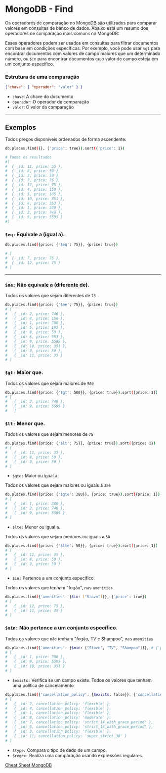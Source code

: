 # MongoDB - Find

Os operadores de comparação no MongoDB são utilizados para comparar valores em consultas de banco de dados.
Abaixo está um resumo dos operadores de comparação mais comuns no MongoDB:

Esses operadores podem ser usados em consultas para filtrar documentos com base em condições específicas. Por exemplo, você pode usar `$gt` para encontrar documentos com valores de campo maiores que um determinado número, ou `$in` para encontrar documentos cujo valor de campo esteja em um conjunto específico.

### Estrutura de uma comparação

```json
{"chave": { "operador": "valor" } }
```

- `chave`: A chave do documento
- `operador`: O operador de comparação
- `valor`: O valor da comparação
--- 

## Exemplos

Todos preços disponíveis ordenados de forma ascendente:

```bash
db.places.find({}, {'price': true}).sort({'price': 1})

# Todos os resultados
#[
#  { _id: 11, price: 35 },
#  { _id: 8, price: 50 },
#  { _id: 3, price: 50 },
#  { _id: 7, price: 75 },
#  { _id: 12, price: 75 },
#  { _id: 4, price: 150 },
#  { _id: 5, price: 185 },
#  { _id: 10, price: 351 },
#  { _id: 6, price: 353 },
#  { _id: 1, price: 380 },
#  { _id: 2, price: 746 },
#  { _id: 9, price: 5595 }
#]
```

### `$eq:` Equivale a (igual a).

```bash
db.places.find({price: {'$eq': 75}}, {price: true})

# [ 
#  { _id: 7, price: 75 }, 
#  { _id: 12, price: 75 }
# ]
```
--- 

### `$ne:` Não equivale a (diferente de).

Todos os valores que sejam diferentes de `75`
```bash
db.places.find({price: {'$ne': 75}}, {price: true})
# [
#   { _id: 2, price: 746 },
#   { _id: 4, price: 150 },
#   { _id: 1, price: 380 },
#   { _id: 5, price: 185 },
#   { _id: 8, price: 50 },
#   { _id: 6, price: 353 },
#   { _id: 9, price: 5595 },
#   { _id: 10, price: 351 },
#   { _id: 3, price: 50 },
#   { _id: 11, price: 35 }
# ]
```

### `$gt:` Maior que.

Todos os valores que sejam maiores de `500`

```bash
db.places.find({price: {'$gt': 500}}, {price: true}).sort({price: 1})
# [ 
#   { _id: 2, price: 746 }, 
#   { _id: 9, price: 5595 } 
#   ]
```

### `$lt:` Menor que.

Todos os valores que sejam menores de `75`

```bash
db.places.find({price: {'$lt': 75}}, {price: true}).sort({price: 1})
# [
#   { _id: 11, price: 35 },
#   { _id: 8, price: 50 },
#   { _id: 3, price: 50 }
# ]
```

- `$gte:` Maior ou igual a.

Todos os valores que sejam maiores ou iguais a `380`

```bash
db.places.find({price: {'$gte': 380}}, {price: true}).sort({price: 1})
# [
#   { _id: 1, price: 380 },
#   { _id: 2, price: 746 },
#   { _id: 9, price: 5595 }
# ]
```

- `$lte:` Menor ou igual a.

Todos os valores que sejam menores ou iguais a `50`

```bash
db.places.find({price: {'$lte': 50}}, {price: true}).sort({price: 1})
# [
#   { _id: 11, price: 35 },
#   { _id: 8, price: 50 },
#   { _id: 3, price: 50 }
# ]
```
- `$in:` Pertence a um conjunto específico.

Todos os valores que tenham "fogão", nas `amenities`

```bash
db.places.find({'amenities': {$in: ["Stove"]}}, {'price': true})
# [ 
#   { _id: 12, price: 75 }, 
#   { _id: 11, price: 35 } 
# ]
```
### `$nin:` Não pertence a um conjunto específico.

Todos os valores que `não` tenham "fogão, TV e Shampoo", nas `amenities`

```bash
db.places.find({'amenities': {$nin: ["Stove", "TV", "Shampoo"]}}, # {'price': true})
# [
#   { _id: 1, price: 380 },
#   { _id: 9, price: 5595 },
#   { _id: 10, price: 351 }
# ]
```

- `$exists:` Verifica se um campo existe.
Todos os valores que tenham uma politica de cancelamento
```bash
db.places.find({'cancellation_policy': {$exists: false}}, {'cancellation_policy': true})
# [
#   { _id: 2, cancellation_policy: 'flexible' },
#   { _id: 4, cancellation_policy: 'flexible' },
#   { _id: 1, cancellation_policy: 'flexible' },
#   { _id: 8, cancellation_policy: 'moderate' },
#   { _id: 7, cancellation_policy: 'strict_14_with_grace_period' },
#   { _id: 6, cancellation_policy: 'strict_14_with_grace_period' },
#   { _id: 3, cancellation_policy: 'flexible' },
#   { _id: 11, cancellation_policy: 'super_strict_30' }
# ]
```

- `$type:` Compara o tipo de dado de um campo.
- `$regex:` Realiza uma comparação usando expressões regulares.


[Cheat Sheet MongoDB](https://www.mongodb.com/developer/products/mongodb/cheat-sheet/)
